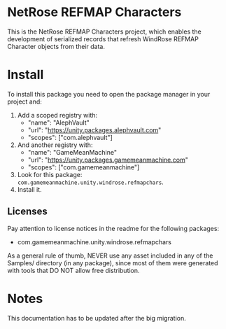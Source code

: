 # NetRose REFMAP Characters
This is the NetRose REFMAP Characters project, which enables the development of serialized records that refresh WindRose REFMAP Character objects from their data.

# Install
To install this package you need to open the package manager in your project and:

  1. Add a scoped registry with:
     - "name": "AlephVault"
     - "url": "https://unity.packages.alephvault.com"
     - "scopes": ["com.alephvault"]
  2. And another registry with:
     - "name": "GameMeanMachine"
     - "url": "https://unity.packages.gamemeanmachine.com"
     - "scopes": ["com.gamemeanmachine"]
  2. Look for this package: `com.gamemeanmachine.unity.windrose.refmapchars`.
  3. Install it.

Licenses
--------

Pay attention to license notices in the readme for the following packages:

 - com.gamemeanmachine.unity.windrose.refmapchars

As a general rule of thumb, NEVER use any asset included in any of the Samples/ directory (in any package), since most of them were generated with tools that DO NOT allow free distribution.

# Notes
This documentation has to be updated after the big migration.
